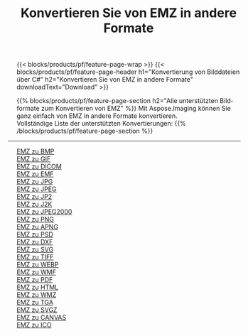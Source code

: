 ﻿---
title: Konvertieren Sie von EMZ in andere Formate 
weight: 3920
url: /de/net/conversion/from/emz 
lang: de
langdirlevel: 2
locales: zh-hans,ja,it,ru,de,es,fr,nl,id,lt,pl,pt,vi,tr,ko,zh-hant,ar,hi,th,sv,cs,uk,he
description: Mit Aspose.Imaging können Sie ganz einfach von EMZ in andere Formate konvertieren
---

{{< blocks/products/pf/feature-page-wrap >}}
{{< blocks/products/pf/feature-page-header h1="Konvertierung von Bilddateien über C#" h2="Konvertieren Sie von EMZ in andere Formate" downloadText="Download" >}}


{{% blocks/products/pf/feature-page-section  h2="Alle unterstützten Bildformate zum Konvertieren von EMZ" %}}
Mit Aspose.Imaging können Sie ganz einfach von EMZ in andere Formate konvertieren.
<br/>
Vollständige Liste der unterstützten Konvertierungen:
{{% /blocks/products/pf/feature-page-section %}}
<div class="container-fluid productfamilypage bg-gray">
    <div class="convertypes bg-gray agp-content section">
        <div class="container">
		<hr style="margin-left:-20px;"/>
		<div class="row other-converters">
		    <div class='col-md-2 other-converter remove-lp remove-rp'><a href="/imaging/de/net/conversion/emz-to-bmp" >EMZ zu BMP</a></div><div class='col-md-2 other-converter remove-lp remove-rp'><a href="/imaging/de/net/conversion/emz-to-gif" >EMZ zu GIF</a></div><div class='col-md-2 other-converter remove-lp remove-rp'><a href="/imaging/de/net/conversion/emz-to-dicom" >EMZ zu DICOM</a></div><div class='col-md-2 other-converter remove-lp remove-rp'><a href="/imaging/de/net/conversion/emz-to-emf" >EMZ zu EMF</a></div><div class='col-md-2 other-converter remove-lp remove-rp'><a href="/imaging/de/net/conversion/emz-to-jpg" >EMZ zu JPG</a></div><div class='col-md-2 other-converter remove-lp remove-rp'><a href="/imaging/de/net/conversion/emz-to-jpeg" >EMZ zu JPEG</a></div><div class='col-md-2 other-converter remove-lp remove-rp'><a href="/imaging/de/net/conversion/emz-to-jp2" >EMZ zu JP2</a></div><div class='col-md-2 other-converter remove-lp remove-rp'><a href="/imaging/de/net/conversion/emz-to-j2k" >EMZ zu J2K</a></div><div class='col-md-2 other-converter remove-lp remove-rp'><a href="/imaging/de/net/conversion/emz-to-jpeg2000" >EMZ zu JPEG2000</a></div><div class='col-md-2 other-converter remove-lp remove-rp'><a href="/imaging/de/net/conversion/emz-to-png" >EMZ zu PNG</a></div><div class='col-md-2 other-converter remove-lp remove-rp'><a href="/imaging/de/net/conversion/emz-to-apng" >EMZ zu APNG</a></div><div class='col-md-2 other-converter remove-lp remove-rp'><a href="/imaging/de/net/conversion/emz-to-psd" >EMZ zu PSD</a></div><div class='col-md-2 other-converter remove-lp remove-rp'><a href="/imaging/de/net/conversion/emz-to-dxf" >EMZ zu DXF</a></div><div class='col-md-2 other-converter remove-lp remove-rp'><a href="/imaging/de/net/conversion/emz-to-svg" >EMZ zu SVG</a></div><div class='col-md-2 other-converter remove-lp remove-rp'><a href="/imaging/de/net/conversion/emz-to-tiff" >EMZ zu TIFF</a></div><div class='col-md-2 other-converter remove-lp remove-rp'><a href="/imaging/de/net/conversion/emz-to-webp" >EMZ zu WEBP</a></div><div class='col-md-2 other-converter remove-lp remove-rp'><a href="/imaging/de/net/conversion/emz-to-wmf" >EMZ zu WMF</a></div><div class='col-md-2 other-converter remove-lp remove-rp'><a href="/imaging/de/net/conversion/emz-to-pdf" >EMZ zu PDF</a></div><div class='col-md-2 other-converter remove-lp remove-rp'><a href="/imaging/de/net/conversion/emz-to-html" >EMZ zu HTML</a></div><div class='col-md-2 other-converter remove-lp remove-rp'><a href="/imaging/de/net/conversion/emz-to-wmz" >EMZ zu WMZ</a></div><div class='col-md-2 other-converter remove-lp remove-rp'><a href="/imaging/de/net/conversion/emz-to-tga" >EMZ zu TGA</a></div><div class='col-md-2 other-converter remove-lp remove-rp'><a href="/imaging/de/net/conversion/emz-to-svgz" >EMZ zu SVGZ</a></div><div class='col-md-2 other-converter remove-lp remove-rp'><a href="/imaging/de/net/conversion/emz-to-canvas" >EMZ zu CANVAS</a></div><div class='col-md-2 other-converter remove-lp remove-rp'><a href="/imaging/de/net/conversion/emz-to-ico" >EMZ zu ICO</a></div>
                </div>
        </div>
    </div>
</div>
<br/>

